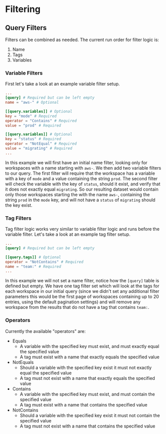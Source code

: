 # Filtering

## Query Filters

Filters can be combined as needed. The current run order for filter logic is:

1. Name
2. Tags
3. Variables

### Variable Filters

First let's take a look at an example variable filter setup.

```toml
...
[query] # Required but can be left empty
name = "aws-" # Optional

[[query.variables]] # Optional
key = "mode" # Required
operator = "Contains" # Required
value = "prod" # Required

[[query.variables]] # Optional
key = "status" # Required
operator = "NotEqual" # Required
value = "migrating" # Required
...
```

In this example we will first have an initial name filter, looking only for workspaces with a name starting with `aws-`. We then add two variable filters to our query. The first filter will require that the workspace has a variable with a key of `mode` and a value containing the string `prod`. The second filter will check the variable with the key of `status`, should it exist, and verify that it does not exactly equal `migrating`. So our resulting dataset would contain only those workspaces starting the with the name `aws-`, containing the string `prod` in the `mode` key, and will not have a `status` of `migrating` should the key exist.

### Tag Filters

Tag filter logic works very similar to variable filter logic and runs before the variable filter. Let's take a look at an example tag filter setup.

```toml
...
[query] # Required but can be left empty

[[query.tags]] # Optional
operator = "NotContains" # Required
name = "team:" # Required
...
```

In this example we will not set a name filter, notice how the `[query]` table is defined but empty. We have one tag filter set which will look at the tags for each workspace in our initial query (since we didn't set any additional filter parameters this would be the first page of workspaces containing up to 20 entries, using the default pagination settings) and will remove any workspace from the results that do not have a tag that contains `team:`.

### Operators

Currently the available "operators" are:

- Equals
  - A variable with the specified key must exist, and must exactly equal the specified value
  - A tag must exist with a name that exactly equals the specified value
- NotEquals
  - Should a variable with the specified key exist it must not exactly equal the specified value
  - A tag must not exist with a name that exactly equals the specified value
- Contains
  - A variable with the specified key must exist, and must contain the specified value
  - A tag must exist with a name that contains the specified value
- NotContains
  - Should a variable with the specified key exist it must not contain the specified value
  - A tag must not exist with a name that contains the specified value
